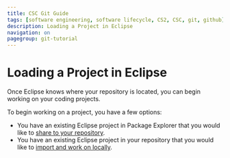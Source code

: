 ```yaml
---
title: CSC Git Guide
tags: [software engineering, software lifecycle, CS2, CSC, git, github]
description: Loading a Project in Eclipse
navigation: on
pagegroup: git-tutorial
---
```


# Loading a Project in Eclipse
Once Eclipse knows where your repository is located, you can begin working on your coding projects.

To begin working on a project, you have a few options:

   * You have an existing Eclipse project in Package Explorer that you would like to [share to your repository](git-share).
   * You have an existing Eclipse project in your repository that you would like to [import and work on locally](git-import).
